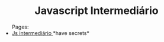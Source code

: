 <h1 align="center">Javascript Intermediário</h1>

<ul> Pages:
<li><a href="https://ivanunes.github.io/estudos/js_intermediario/">Js intermediário </a>*have secrets*</li>
</ul>